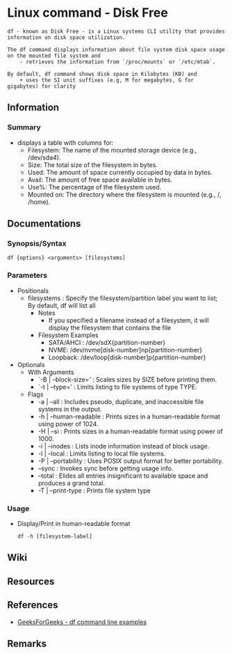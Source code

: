 # Linux command - Disk Free

```
df - known as Disk Free - is a Linux systems CLI utility that provides information on disk space utilization.

The df command displays information about file system disk space usage on the mounted file system and 
    - retrieves the information from `/proc/mounts` or `/etc/mtab`. 

By default, df command shows disk space in Kilobytes (KB) and 
    + uses the SI unit suffixes (e.g, M for megabytes, G for gigabytes) for clarity
```

## Information
### Summary
- displays a table with columns for:
    + Filesystem: The name of the mounted storage device (e.g., /dev/sda4).
    + Size: The total size of the filesystem in bytes.
    + Used: The amount of space currently occupied by data in bytes.
    + Avail: The amount of free space available in bytes.
    + Use%: The percentage of the filesystem used.
    + Mounted on: The directory where the filesystem is mounted (e.g., /, /home).

## Documentations
### Synopsis/Syntax
```console
df {options} <arguments> [filesystems]
```

### Parameters
- Positionals
    - filesystems : Specify the filesystem/partition label you want to list; By default, df will list all
        - Notes
            + If you specified a filename instead of a filesystem, it will display the filesystem that contains the file
        - Filesystem Examples
            + SATA/AHCI : /dev/sdX{partition-number}
            + NVME: /dev/nvme[disk-number]np{partition-number}
            + Loopback: /dev/loop[disk-number]p{partition-number}
- Optionals
    - With Arguments
        + `-B | –block-size=<SIZE>’ : Scales sizes by SIZE before printing them.
        + `-t | –type=<TYPE>’ : Limits listing to file systems of type TYPE.
    - Flags
        + -a | –all :	Includes pseudo, duplicate, and inaccessible file systems in the output.
        + -h | –human-readable : Prints sizes in a human-readable format using power of 1024.
        + -H | –si : Prints sizes in a human-readable format using power of 1000.
        + -i | –inodes : Lists inode information instead of block usage.
        + -l | –local : Limits listing to local file systems.
        + -P | –portability : Uses POSIX output format for better portability.
        + –sync  : Invokes sync before getting usage info.
        + –total : Elides all entries insignificant to available space and produces a grand total.
        + -T | –print-type  : Prints file system type

### Usage
- Display/Print in human-readable format
    ```console
    df -h [filesystem-label]
    ```

## Wiki

## Resources

## References
+ [GeeksForGeeks - df command line examples](https://www.geeksforgeeks.org/df-command-linux-examples/)

## Remarks
